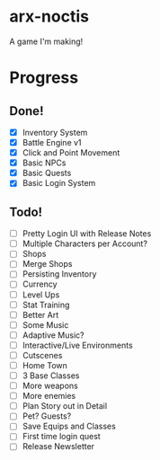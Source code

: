 # arx-noctis
A game I'm making!

Progress
======

Done!
------
- [x] Inventory System
- [x] Battle Engine v1
- [x] Click and Point Movement
- [x] Basic NPCs
- [x] Basic Quests
- [x] Basic Login System

Todo!
------
- [ ] Pretty Login UI with Release Notes
- [ ] Multiple Characters per Account?
- [ ] Shops
- [ ] Merge Shops
- [ ] Persisting Inventory
- [ ] Currency
- [ ] Level Ups
- [ ] Stat Training
- [ ] Better Art
- [ ] Some Music
- [ ] Adaptive Music?
- [ ] Interactive/Live Environments
- [ ] Cutscenes
- [ ] Home Town
- [ ] 3 Base Classes
- [ ] More weapons
- [ ] More enemies
- [ ] Plan Story out in Detail
- [ ] Pet? Guests?
- [ ] Save Equips and Classes
- [ ] First time login quest
- [ ] Release Newsletter
